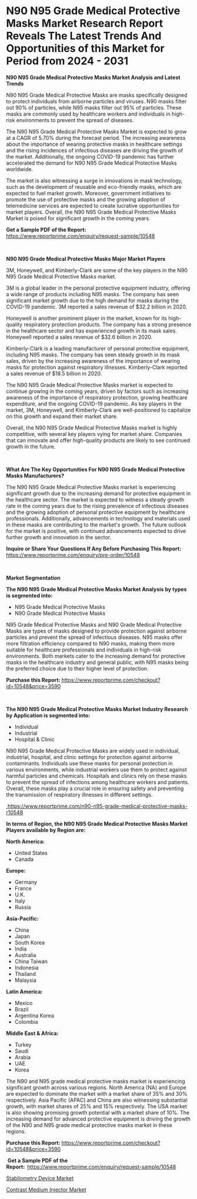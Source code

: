 <p><h1>N90 N95 Grade Medical Protective Masks Market Research Report Reveals The Latest Trends And Opportunities of this Market for Period from 2024 - 2031</h1></p><p><strong>N90 N95 Grade Medical Protective Masks Market Analysis and Latest Trends</strong></p>
<p><p>N90 N95 Grade Medical Protective Masks are masks specifically designed to protect individuals from airborne particles and viruses. N90 masks filter out 90% of particles, while N95 masks filter out 95% of particles. These masks are commonly used by healthcare workers and individuals in high-risk environments to prevent the spread of diseases.</p><p>The N90 N95 Grade Medical Protective Masks Market is expected to grow at a CAGR of 5.70% during the forecast period. The increasing awareness about the importance of wearing protective masks in healthcare settings and the rising incidences of infectious diseases are driving the growth of the market. Additionally, the ongoing COVID-19 pandemic has further accelerated the demand for N90 N95 Grade Medical Protective Masks worldwide.</p><p>The market is also witnessing a surge in innovations in mask technology, such as the development of reusable and eco-friendly masks, which are expected to fuel market growth. Moreover, government initiatives to promote the use of protective masks and the growing adoption of telemedicine services are expected to create lucrative opportunities for market players. Overall, the N90 N95 Grade Medical Protective Masks Market is poised for significant growth in the coming years.</p></p>
<p><strong>Get a Sample PDF of the Report:&nbsp;</strong> <a href="https://www.reportprime.com/enquiry/request-sample/10548">https://www.reportprime.com/enquiry/request-sample/10548</a></p>
<p>&nbsp;</p>
<p><strong>N90 N95 Grade Medical Protective Masks Major Market Players</strong></p>
<p><p>3M, Honeywell, and Kimberly-Clark are some of the key players in the N90 N95 Grade Medical Protective Masks market.</p><p>3M is a global leader in the personal protective equipment industry, offering a wide range of products including N95 masks. The company has seen significant market growth due to the high demand for masks during the COVID-19 pandemic. 3M reported a sales revenue of $32.2 billion in 2020.</p><p>Honeywell is another prominent player in the market, known for its high-quality respiratory protection products. The company has a strong presence in the healthcare sector and has experienced growth in its mask sales. Honeywell reported a sales revenue of $32.6 billion in 2020.</p><p>Kimberly-Clark is a leading manufacturer of personal protective equipment, including N95 masks. The company has seen steady growth in its mask sales, driven by the increasing awareness of the importance of wearing masks for protection against respiratory illnesses. Kimberly-Clark reported a sales revenue of $18.5 billion in 2020.</p><p>The N90 N95 Grade Medical Protective Masks market is expected to continue growing in the coming years, driven by factors such as increasing awareness of the importance of respiratory protection, growing healthcare expenditure, and the ongoing COVID-19 pandemic. As key players in the market, 3M, Honeywell, and Kimberly-Clark are well-positioned to capitalize on this growth and expand their market share.</p><p>Overall, the N90 N95 Grade Medical Protective Masks market is highly competitive, with several key players vying for market share. Companies that can innovate and offer high-quality products are likely to see continued growth in the future.</p></p>
<p>&nbsp;</p>
<p><strong>What Are The Key Opportunities For N90 N95 Grade Medical Protective Masks Manufacturers?</strong></p>
<p><p>The N90 N95 Grade Medical Protective Masks market is experiencing significant growth due to the increasing demand for protective equipment in the healthcare sector. The market is expected to witness a steady growth rate in the coming years due to the rising prevalence of infectious diseases and the growing adoption of personal protective equipment by healthcare professionals. Additionally, advancements in technology and materials used in these masks are contributing to the market's growth. The future outlook for the market is positive, with continued advancements expected to drive further growth and innovation in the sector.</p></p>
<p><strong>Inquire or Share Your Questions If Any Before Purchasing This Report:</strong> <a href="https://www.reportprime.com/enquiry/pre-order/10548">https://www.reportprime.com/enquiry/pre-order/10548</a></p>
<p>&nbsp;</p>
<p><strong>Market Segmentation</strong></p>
<p><strong>The N90 N95 Grade Medical Protective Masks Market Analysis by types is segmented into:</strong></p>
<p><ul><li>N95 Grade Medical Protective Masks</li><li>N90 Grade Medical Protective Masks</li></ul></p>
<p><p>N95 Grade Medical Protective Masks and N90 Grade Medical Protective Masks are types of masks designed to provide protection against airborne particles and prevent the spread of infectious diseases. N95 masks offer more filtration efficiency compared to N90 masks, making them more suitable for healthcare professionals and individuals in high-risk environments. Both markets cater to the increasing demand for protective masks in the healthcare industry and general public, with N95 masks being the preferred choice due to their higher level of protection.</p></p>
<p><strong>Purchase this Report:&nbsp;</strong><a href="https://www.reportprime.com/checkout?id=10548&price=3590">https://www.reportprime.com/checkout?id=10548&price=3590</a></p>
<p>&nbsp;</p>
<p><strong>The N90 N95 Grade Medical Protective Masks Market Industry Research by Application is segmented into:</strong></p>
<p><ul><li>Individual</li><li>Industrial</li><li>Hospital & Clinic</li></ul></p>
<p><p>N90 N95 Grade Medical Protective Masks are widely used in individual, industrial, hospital, and clinic settings for protection against airborne contaminants. Individuals use these masks for personal protection in various environments, while industrial workers use them to protect against harmful particles and chemicals. Hospitals and clinics rely on these masks to prevent the spread of infections among healthcare workers and patients. Overall, these masks play a crucial role in ensuring safety and preventing the transmission of respiratory illnesses in different settings.</p></p>
<p><a href="https://www.reportprime.com/n90-n95-grade-medical-protective-masks-r10548">&nbsp;https://www.reportprime.com/n90-n95-grade-medical-protective-masks-r10548</a></p>
<p><strong>In terms of Region, the N90 N95 Grade Medical Protective Masks Market Players available by Region are:</strong></p>
<p>
    <p> <strong> North America: </strong>
        <ul>
            <li>United States</li>
            <li>Canada</li>
        </ul>
        </p> 
    <p> <strong> Europe: </strong>
        <ul>
            <li>Germany</li>
            <li>France</li>
            <li>U.K.</li>
            <li>Italy</li>
            <li>Russia</li>
        </ul>
        </p> 
    <p> <strong> Asia-Pacific: </strong>
        <ul>
            <li>China</li>
            <li>Japan</li>
            <li>South Korea</li>
            <li>India</li>
            <li>Australia</li>
            <li>China Taiwan</li>
            <li>Indonesia</li>
            <li>Thailand</li>
            <li>Malaysia</li>
        </ul>
        </p> 
    <p> <strong> Latin America: </strong>
        <ul>
            <li>Mexico</li>
            <li>Brazil</li>
            <li>Argentina Korea</li>
            <li>Colombia</li>
        </ul>
        </p> 
    <p> <strong> Middle East & Africa: </strong>
        <ul>
            <li>Turkey</li>
            <li>Saudi</li>
            <li>Arabia</li>
            <li>UAE</li>
            <li>Korea</li>
        </ul>
    </p>
    </p>
<p><p>The N90 and N95 grade medical protective masks market is experiencing significant growth across various regions. North America (NA) and Europe are expected to dominate the market with a market share of 35% and 30% respectively. Asia Pacific (APAC) and China are also witnessing substantial growth, with market shares of 25% and 15% respectively. The USA market is also showing promising growth potential with a market share of 10%. The increasing demand for advanced protective equipment is driving the growth of the N90 and N95 grade medical protective masks market in these regions.</p></p>
<p><strong>Purchase this Report: </strong><a href="https://www.reportprime.com/checkout?id=10548&price=3590">https://www.reportprime.com/checkout?id=10548&price=3590</a></p>
<p>&nbsp;<strong>Get a Sample PDF of the Report:&nbsp;&nbsp;</strong><a href="https://www.reportprime.com/enquiry/request-sample/10548">https://www.reportprime.com/enquiry/request-sample/10548</a></p>
<p><strong></strong></p>
<p><p><a href="https://github.com/riwar777/Market-Research-Report-List-2/blob/main/stabilometry-device-market.md">Stabilometry Device Market</a></p><p><a href="https://medium.com/@alexander.murray3455/contrast-medium-injector-market-market-segmentation-geographical-regions-and-market-forcast-till-73345661aef3">Contrast Medium Injector Market</a></p></p>